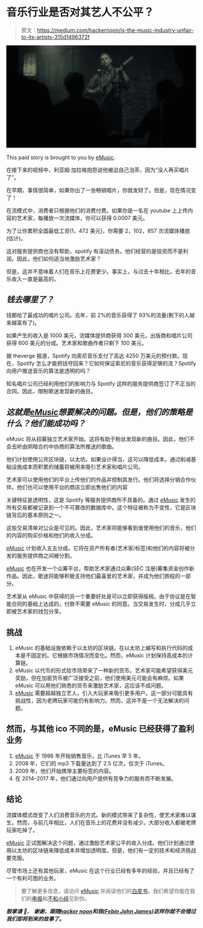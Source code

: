 # 音乐行业是否对其艺人不公平？

> 原文：<https://medium.com/hackernoon/is-the-music-industry-unfair-to-its-artists-315d1496372f>

![](img/82204f0bdded0c3d9dc1f28677ed952d.png)

This paid story is brought to you by [eMusic](https://token.emusic.com?utm_source=influencer&utm_campaign=FJJ).

在接下来的视频中，利亚姆·加拉格抱怨说他被迫自己泡茶，因为“没人再买唱片了”。

在早期，事情很简单，如果你出了一张畅销唱片，你就发财了。但是，现在情况变了！

在流模式中，消费者只根据他们的消费付费。如果你是一名在 youtube 上上传内容的艺术家，每播放一次流媒体，你可以获得 0.0007 美元。

为了让你累积全国最低工资(1，472 美元)，你需要 2，102，857 次流媒体播放(估计)。

这对服务提供商也没有帮助，spotify 有滚动债务。他们经营的是投资而不是利润。因此，他们如何适当地激励艺术家？

但是，这并不意味着人们在音乐上花费更少。事实上，与过去十年相比，去年的音乐收入一直是最高的。

## ***钱去哪里了？***

钱都给了最成功的唱片公司。去年，前 2%的音乐获得了 93%的流量(剩下的人越来越富有了)。

如果产生的收入是 1000 美元，流媒体提供商获得 300 美元，出版商和唱片公司获得 600 美元的分成。艺术家和歌曲作者只剩下 100 美元。

据 theverge 报道，Spotify 向索尼音乐支付了高达 4250 万美元的预付款。现在，Spotify 怎么才能把钱夺回来？它如何保证索尼的音乐获得足够的流？Spotify 向用户推送音乐的算法是透明的吗？

知名唱片公司已经利用他们的影响力与 Spotify 这样的服务提供商签订了不正当的合同。因此，限制歌迷发现新的曲目。

## ***这就是***[***eMusic***](https://token.emusic.com?utm_source=influencer&utm_campaign=FJJ)***想要解决的问题。但是，他们的策略是什么？他们能成功吗？***

eMusic 将从招募独立艺术家开始。这将有助于粉丝发现新的曲目。因此，他们不会去听由阴暗合约中协商的算法所推送的歌曲。

他们计划使用公共区块链，以太坊。如果设计得当，这可以降低成本。通过削减基础设施成本而积累的储蓄将被用来吸引艺术家和唱片公司。

艺术家可以使用他们的平台上传他们的作品并控制其发行。他们将选择分销合作伙伴。他们也可以使用平台的商店立即出售他们的内容

关键特征是透明性，这是 Spotify 等服务提供商所不具备的。通过 [eMusic](https://token.emusic.com?utm_source=influencer&utm_campaign=FJJ) 发生的所有交易都被记录到一个不可篡改的数据库中。这个特征被称为不变性，它是区块链背后的基本原则之一。

这些交易清单对公众是可见的。因此，艺术家将能够看到谁使用他们的音乐，他们的内容的购买价格和他们的收入分成。

[eMusic](https://token.emusic.com?utm_source=influencer&utm_campaign=FJJ) 计划收入五五分成。它将在资产所有者(艺术家/标签)和他们的内容将被分发的服务提供商之间被分割。

[eMusic](https://token.emusic.com?utm_source=influencer&utm_campaign=FJJ) 也在开发一个众筹平台，帮助艺术家通过众筹(SEC 注册)筹集资金创作新作品。因此，歌迷将能够积极支持他们最喜爱的艺术家，并成为他们旅程的一部分。

艺术家从 eMusic 中获得的另一个重要好处是可以立即获得版税。由于协议是在智能合同的基础上达成的，付款不需要 eMusic 的同意。当交易发生时，分成几乎立即被艺术家的钱包分享。

## 挑战

1.  eMusic 的基础设施依赖于以太坊的区块链。在以太坊上编写和执行代码的成本是不固定的。它根据市场情况而变化。然而，eMusic 计划保持高成本的计算链。
2.  eMusic 以代币的形式给市场带来了一种新的货币。艺术家可能希望获得美元奖励，但在加密货币被广泛接受之前，他们使用美元可能会有麻烦。如果 eMusic 可以用他们熟悉的货币来激励艺术家，这应该不成问题。
3.  [eMusic](https://token.emusic.com?utm_source=influencer&utm_campaign=FJJ) 需要超越独立艺人，引入大玩家来吸引更多用户。这一部分可能具有挑战性，因为老牌玩家可能仍有影响力。然而，这并不是一个无法解决的问题。

## 然而，与其他 ico 不同的是，eMusic 已经获得了盈利业务

1.  [eMusic](https://token.emusic.com?utm_source=influencer&utm_campaign=FJJ) 于 1998 年开始销售音乐，比 iTunes 早 5 年。
2.  2008 年，它们的 mp3 下载量达到了 2.5 亿次，仅次于 iTunes。
3.  2009 年，他们开始携带主要标签的内容。
4.  在 2014–2017 年，他们通过向用户提供有竞争力的服务而不断发展。

## 结论

流媒体模式改变了人们消费音乐的方式。新的模式带来了复杂性，使艺术家难以谋生。然而，与前几年相比，人们在音乐上的花费并没有减少。大部分收入都被老牌玩家吃掉了。

[eMusic](https://token.emusic.com?utm_source=influencer&utm_campaign=FJJ) 正试图解决这个问题，通过激励艺术家公平的收入分成。他们计划通过使用以太坊的区块链来降低成本并增加透明度。但是，他们有一定的技术和经济挑战要克服。

尽管市场上还有其他玩家，eMusic 在这个行业已经有多年的经验，并且已经有了一个有利可图的业务。

> 要了解更多信息，请访问 [eMusic](https://token.emusic.com?utm_source=influencer&utm_campaign=FJJ) 并阅读他们的[白皮书](https://token.emusic.com/assets/pdf/eMusic_White_Paper_ENG.pdf)。我们希望你能在我们的[电报](https://t.me/emusic_telegram_bot)和[不和小组](https://discord.me/bitsme)见到你。

***鼓掌请*** *👏。* ***谢谢，跟随***[***hacker noon***](http://hackernoon.com)***和我(***[***Febin John James***](https://medium.com/u/75a616711f4e?source=post_page-----315d1496372f--------------------------------)***)这样你就不会错过我们即将到来的故事了。***
